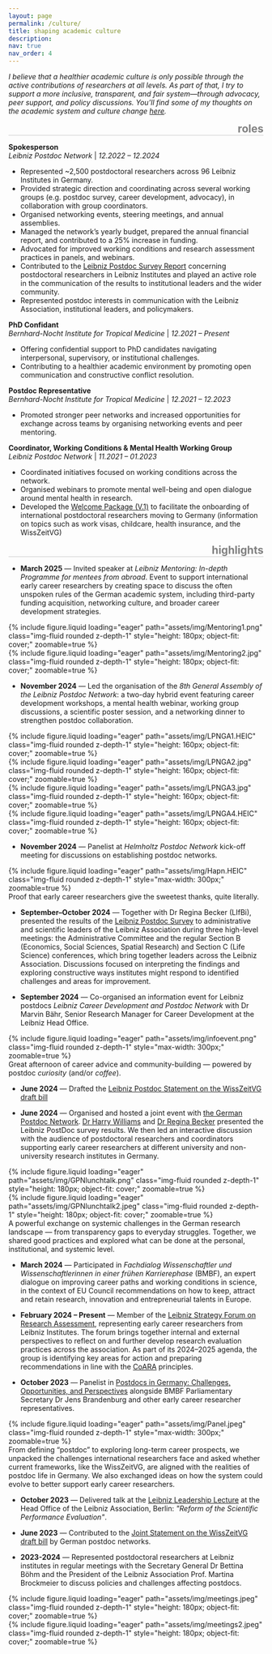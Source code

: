 ```yaml
---
layout: page
permalink: /culture/
title: shaping academic culture
description:
nav: true
nav_order: 4
---
```


*I believe that a healthier academic culture is only possible through the active contributions of researchers at all levels. As part of that, I try to support a more inclusive, transparent, and fair system—through advocacy, peer support, and policy discussions. You’ll find some of my thoughts on the academic system and culture change  <a href='https://minealtinli.github.io/posts'>here</a>.*


<div style="text-align: right; border-bottom: 1px solid #ccc; margin-bottom: 1em;">
  <h2 style="display: inline-block; color: gray; margin: 0;">roles</h2>
</div>

**Spokesperson**  
*Leibniz Postdoc Network* | *12.2022 – 12.2024*  
- Represented ~2,500 postdoctoral researchers across 96 Leibniz Institutes in Germany.  
- Provided strategic direction and coordinating across several working groups (e.g. postdoc survey, career development, advocacy), in collaboration with group coordinators.  
- Organised networking events, steering meetings, and annual assemblies.  
- Managed the network’s yearly budget, prepared the annual financial report, and contributed to a 25% increase in funding.  
- Advocated for improved working conditions and research assessment practices in panels, and webinars.  
- Contributed to the <a href='https://www.ssoar.info/ssoar/handle/document/97423'>Leibniz Postdoc Survey Report</a> concerning postdoctoral researchers in Leibniz Institutes and played an active role in the communication of the results to institutional leaders and the wider community.
- Represented postdoc interests in communication with the Leibniz Association, institutional leaders, and policymakers.

**PhD Confidant**  
*Bernhard-Nocht Institute for Tropical Medicine* | *12.2021 – Present*  
- Offering confidential  support to PhD candidates navigating interpersonal, supervisory, or institutional challenges.  
- Contributing to a healthier academic environment by promoting open communication and constructive conflict resolution.

**Postdoc Representative**  
*Bernhard-Nocht Institute for Tropical Medicine* | *12.2021 – 12.2023*   
- Promoted stronger peer networks and increased opportunities for exchange across teams by organising networking events and peer mentoring.

**Coordinator, Working Conditions & Mental Health Working Group**  
*Leibniz Postdoc Network* | *11.2021 – 01.2023*  
- Coordinated initiatives focused on working conditions across the network.  
- Organised webinars to promote mental well-being and open dialogue around mental health in research.  
- Developed the <a href='https://leibniz-postdoc.de/wp-content/uploads/2024/04/LPN_WelcomePackage_2.0_240409.pdf'> Welcome Package (V.1)</a> to facilitate the onboarding of international postdoctoral researchers moving to Germany (information on topics such as work visas, childcare, health insurance, and the WissZeitVG)

<div style="text-align: right; border-bottom: 1px solid #ccc; margin-bottom: 1em;">
  <h2 style="display: inline-block; color: gray; margin: 0;">highlights</h2>
</div>

- **March 2025** — Invited speaker at *Leibniz Mentoring: In-depth Programme for mentees from abroad*. Event to support international early career researchers by creating space to discuss the often unspoken rules of the German academic system, including third-party funding acquisition, networking culture, and broader career development strategies.

<div class="row mt-3 justify-content-center text-center">
  <div class="col-sm-4">
    {% include figure.liquid loading="eager" path="assets/img/Mentoring1.png" class="img-fluid rounded z-depth-1" style="height: 180px; object-fit: cover;" zoomable=true %}
  </div>
  <div class="col-sm-4">
    {% include figure.liquid loading="eager" path="assets/img/Mentoring2.jpg" class="img-fluid rounded z-depth-1" style="height: 180px; object-fit: cover;" zoomable=true %}
  </div>
</div>

- **November 2024** — Led the organisation of the *8th General Assembly of the Leibniz Postdoc Network*: a two-day hybrid event featuring career development workshops, a mental health webinar, working group discussions, a scientific poster session, and a networking dinner to strengthen postdoc collaboration.

<div class="row mt-3 justify-content-center text-center">
  <div class="col-sm-3">
    {% include figure.liquid loading="eager" path="assets/img/LPNGA1.HEIC" class="img-fluid rounded z-depth-1" style="height: 160px; object-fit: cover;" zoomable=true %}
  </div>
  <div class="col-sm-3">
    {% include figure.liquid loading="eager" path="assets/img/LPNGA2.jpg" class="img-fluid rounded z-depth-1" style="height: 160px; object-fit: cover;" zoomable=true %}
  </div>
  <div class="col-sm-3">
    {% include figure.liquid loading="eager" path="assets/img/LPNGA3.jpg" class="img-fluid rounded z-depth-1" style="height: 160px; object-fit: cover;" zoomable=true %}
  </div>
  <div class="col-sm-3">
    {% include figure.liquid loading="eager" path="assets/img/LPNGA4.HEIC" class="img-fluid rounded z-depth-1" style="height: 160px; object-fit: cover;" zoomable=true %}
  </div>
</div>

- **November 2024** — Panelist at *Helmholtz Postdoc Network* kick-off meeting for discussions on establishing postdoc networks.
<div class="row mt-3 justify-content-center text-center">
  <div class="col-md-6">
    {% include figure.liquid loading="eager" path="assets/img/Hapn.HEIC" class="img-fluid rounded z-depth-1" style="max-width: 300px;" zoomable=true %}
  </div>
</div>
<div class="caption text-center mt-2">
  Proof that early career researchers give the sweetest thanks, quite literally.
</div>

- **September–October 2024** — Together with Dr Regina Becker (LIfBi), presented the results of the <a href='https://www.ssoar.info/ssoar/handle/document/97423'>Leibniz Postdoc Survey</a> to administrative and scientific leaders of the Leibniz Association during three high-level meetings: the Administrative Committee and the regular Section B (Economics, Social Sciences, Spatial Research) and Section C (Life Science) conferences, which bring together leaders across the Leibniz Association. Discussions focused on interpreting the findings and exploring constructive ways institutes might respond to identified challenges and areas for improvement.

- **September 2024** — Co-organised an information event for Leibniz postdocs *Leibniz Career Development and Postdoc Network* with Dr Marvin Bähr, Senior Research Manager for Career Development at the Leibniz Head Office.

<div class="row mt-3 justify-content-center text-center">
  <div class="col-md-6">
    {% include figure.liquid loading="eager" path="assets/img/infoevent.png" class="img-fluid rounded z-depth-1" style="max-width: 300px;" zoomable=true %}
  </div>
</div>
<div class="caption text-center mt-2">
  Great afternoon of career advice and community-building — powered by postdoc <em>curiosity</em> (and/or <em>coffee</em>).
</div>


- **June 2024** — Drafted the <a href='https://leibniz-postdoc.de/wp-content/uploads/2024/06/Statement-of-Leibniz-PostDoc-Network-on-the-draft-bill-for-the-WissZeitVG_June-4-1.pdf'> Leibniz Postdoc Statement on the WissZeitVG draft bill</a>

- **June 2024** — Organised and hosted a joint event with [the German Postdoc Network](https://germanpostdoc.net). <a href='https://www.linkedin.com/in/harry-williams-97009388/'>Dr Harry Williams</a> and <a href='https://www.linkedin.com/in/regina-becker-260693b2/'>Dr Regina Becker</a> presented the Leibniz PostDoc survey results. We then led an interactive discussion with the audience of postdoctoral researchers and coordinators supporting early career researchers at different university and non-university research institutes in Germany.

<div class="row mt-3 justify-content-center text-center">
  <div class="col-sm-4">
    {% include figure.liquid loading="eager" path="assets/img/GPNlunchtalk.png" class="img-fluid rounded z-depth-1" style="height: 180px; object-fit: cover;" zoomable=true %}
  </div>
  <div class="col-sm-4">
    {% include figure.liquid loading="eager" path="assets/img/GPNlunchtalk2.jpeg" class="img-fluid rounded z-depth-1" style="height: 180px; object-fit: cover;" zoomable=true %}
  </div>
</div>
<div class="caption text-center mt-2">
  A powerful exchange on systemic challenges in the German research landscape — from transparency gaps to everyday struggles. Together, we shared good practices and explored what can be done at the personal, institutional, and systemic level.
</div>


- **March 2024** — Participated in *Fachdialog Wissenschaftler und Wissenschaftlerinnen in einer frühen Karrierephase* (BMBF), an expert dialogue on improving career paths and working conditions in science, in the context of EU Council recommendations on how to keep, attract and retain research, innovation and entrepreneurial talents in Europe.

- **February 2024 – Present** — Member of the [Leibniz Strategy Forum on Research Assessment](https://www.leibniz-gemeinschaft.de/en/about-us/strategy-and-science-policy/strategy-forums), representing early career researchers from Leibniz Institutes. The forum brings together internal and external perspectives to reflect on and further develop research evaluation practices across the association. As part of its 2024–2025 agenda, the group is identifying key areas for action and preparing recommendations in line with the <a href='https://coara.eu'>CoARA</a> principles.

- **October 2023** — Panelist in [Postdocs in Germany: Challenges, Opportunities, and Perspectives](https://paw-germany.de/event/postdocs-in-germany/) alongside BMBF Parliamentary Secretary Dr Jens Brandenburg and other early career researcher representatives.
<div class="row mt-3 justify-content-center text-center">
  <div class="col-md-6">
    {% include figure.liquid loading="eager" path="assets/img/Panel.jpeg" class="img-fluid rounded z-depth-1" style="max-width: 300px;" zoomable=true %}
  </div>
</div>
<div class="caption text-center mt-2">
  From defining “postdoc” to exploring long-term career prospects, we unpacked the challenges international researchers face and asked whether current frameworks, like the WissZeitVG, are aligned with the realities of postdoc life in Germany. We also exchanged ideas on how the system could evolve to better support early career researchers.
</div>


- **October 2023** — Delivered talk at the [Leibniz Leadership Lecture](https://www.leibniz-gemeinschaft.de/fileadmin/user_upload/Bilder_und_Downloads/Über_uns/Führungskultur/Documentation_LFK_Reform_Evaluation.pdf) at the Head Office of the Leibniz Association, Berlin: *"Reform of the Scientific Performance Evaluation"*.

- **June 2023** — Contributed to the [Joint Statement on the WissZeitVG draft bill](https://leibniz-postdoc.de/joint-statement-of-the-german-postdoctoral-networks-on-the-draft-bill-for-the-wisszeitvg-now-published/) by German postdoc networks.

- **2023-2024** — Represented postdoctoral researchers at Leibniz institutes in regular meetings with the Secretary General Dr Bettina Böhm and the President of the Leibniz Association Prof. Martina Brockmeier to discuss policies and challenges affecting postdocs.  

<div class="row mt-3 justify-content-center text-center">
  <div class="col-sm-4">
    {% include figure.liquid loading="eager" path="assets/img/meetings.jpeg" class="img-fluid rounded z-depth-1" style="height: 180px; object-fit: cover;" zoomable=true %}
  </div>
  <div class="col-sm-4">
    {% include figure.liquid loading="eager" path="assets/img/meetings2.jpeg" class="img-fluid rounded z-depth-1" style="height: 180px; object-fit: cover;" zoomable=true %}
  </div>
</div>
